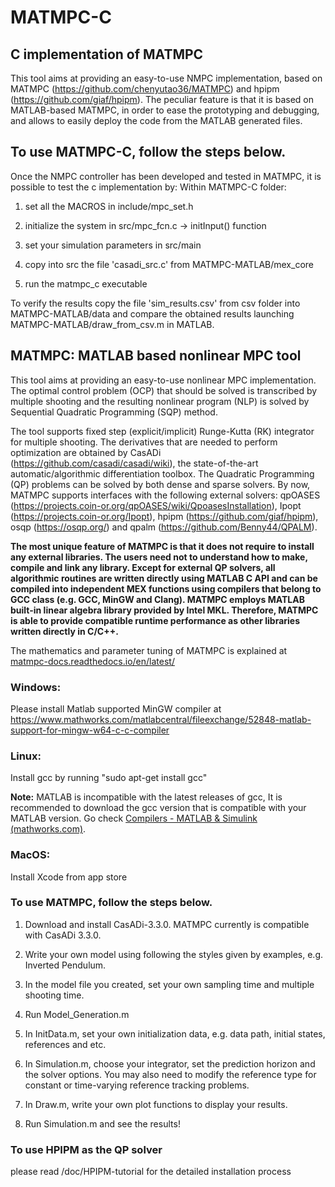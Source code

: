 # MATMPC-C

## C implementation of MATMPC

This tool aims at providing an easy-to-use NMPC implementation, based on MATMPC (https://github.com/chenyutao36/MATMPC) and hpipm (https://github.com/giaf/hpipm). The peculiar feature is that it is based on MATLAB-based MATMPC, in order to ease the prototyping and debugging, and allows to easily deploy the code from the MATLAB generated files.

## To use MATMPC-C, follow the steps below.

Once the NMPC controller has been developed and tested in MATMPC, it is possible to test the c implementation by:
Within MATMPC-C folder:

1. set all the MACROS in include/mpc_set.h

2. initialize the system in src/mpc_fcn.c -> initInput() function

3. set your simulation parameters in src/main

4. copy into src the file 'casadi_src.c' from MATMPC-MATLAB/mex_core

5. run the matmpc_c executable


To verify the results copy the file 'sim_results.csv' from csv folder into MATMPC-MATLAB/data and compare the obtained results launching MATMPC-MATLAB/draw_from_csv.m in MATLAB.


## MATMPC: MATLAB based nonlinear MPC tool

This tool aims at providing an easy-to-use nonlinear MPC implementation. The optimal control problem (OCP) that should be solved is transcribed by multiple shooting and the resulting nonlinear program (NLP) is solved by Sequential Quadratic Programming (SQP) method.

The tool supports fixed step (explicit/implicit) Runge-Kutta (RK) integrator for multiple shooting. The derivatives that are needed to perform optimization are obtained by CasADi (https://github.com/casadi/casadi/wiki), the state-of-the-art automatic/algorithmic differentiation toolbox. The Quadratic Programming (QP) problems can be solved by both dense and sparse solvers. By now, MATMPC supports interfaces with the following external solvers: qpOASES (https://projects.coin-or.org/qpOASES/wiki/QpoasesInstallation), Ipopt (https://projects.coin-or.org/Ipopt), hpipm (https://github.com/giaf/hpipm), osqp (https://osqp.org/) and qpalm (https://github.com/Benny44/QPALM).

**The most unique feature of MATMPC is that it does not require to install any external libraries. The users need not to understand how to make, compile and link any library. Except for external QP solvers, all algorithmic routines are written directly using MATLAB C API and can be compiled into independent MEX functions using compilers that belong to GCC class (e.g. GCC, MinGW and Clang). MATMPC employs MATLAB built-in linear algebra library provided by Intel MKL. Therefore, MATMPC is able to provide compatible runtime performance as other libraries written directly in C/C++.**

The mathematics and parameter tuning of MATMPC is explained at 
[matmpc-docs.readthedocs.io/en/latest/](https://matmpc-docs.readthedocs.io/en/latest/ "https://matmpc-docs.readthedocs.io/en/latest/")

### Windows:

Please install Matlab supported MinGW compiler at https://www.mathworks.com/matlabcentral/fileexchange/52848-matlab-support-for-mingw-w64-c-c-compiler

### Linux:

Install gcc by running "sudo apt-get install gcc"

**Note:** MATLAB is incompatible with the latest releases of gcc, It is recommended to download the gcc version that is compatible with your MATLAB version.  Go check [Compilers - MATLAB & Simulink (mathworks.com)](https://www.mathworks.com/support/requirements/supported-compilers.html).

### MacOS:

Install Xcode from app store

### To use MATMPC, follow the steps below.

1. Download and install CasADi-3.3.0. MATMPC currently is compatible with CasADi 3.3.0.

2. Write your own model using following the styles given by examples, e.g. Inverted Pendulum.

3. In the model file you created, set your own sampling time and multiple shooting time. 

4. Run Model_Generation.m

5. In InitData.m, set your own initialization data, e.g. data path, initial states, references and etc.

6. In Simulation.m, choose your integrator, set the prediction horizon and the solver options. You may also need to modify the reference type for constant or time-varying reference tracking problems.

7. In Draw.m, write your own plot functions to display your results.

8. Run Simulation.m and see the results!

### To use HPIPM as the QP solver
please read /doc/HPIPM-tutorial for the detailed installation process
